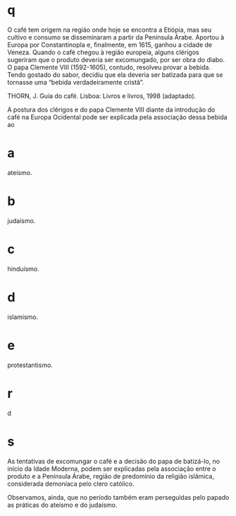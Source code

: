 # q
O café tem origem na região onde hoje se encontra a Etiópia, mas seu cultivo e consumo se disseminaram a partir da Península Árabe. Aportou à Europa por Constantinopla e, finalmente, em 1615, ganhou a cidade de Veneza. Quando o café chegou à região europeia, alguns clérigos sugeriram que o produto deveria ser excomungado, por ser obra do diabo. O papa Clemente VIII (1592-1605), contudo, resolveu provar a bebida. Tendo gostado do sabor, decidiu que ela deveria ser batizada para que se tornasse uma “bebida verdadeiramente cristã”.

THORN, J. Guia do café. Lisboa: Livros e livros, 1998 (adaptado).

A postura dos clérigos e do papa Clemente VIII diante da introdução do café na Europa Ocidental pode ser explicada pela associação dessa bebida ao

# a
ateísmo.

# b
judaísmo.

# c
hinduísmo.

# d
islamismo.

# e
protestantismo.

# r
d

# s
As tentativas de excomungar o café e a decisão do papa de batizá-lo, no início da Idade Moderna, podem ser explicadas pela associação entre o produto e a Península Árabe, região de predomínio da religião islâmica, considerada demoníaca pelo clero católico.

Observamos, ainda, que no período também eram perseguidas pelo papado as práticas do ateísmo e do judaísmo.
